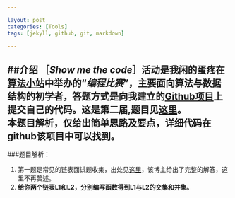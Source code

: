 ```yaml
---

layout: post
categories: [Tools]
tags: [jekyll, github, git, markdown]

---
```


##介绍
［*Show me the code*］活动是我闲的蛋疼在[算法小站](http://site.douban.com/196781/)中举办的“*编程比赛*”，主要面向算法与数据结构的初学者，答题方式是向我建立的[Github项目](https://github.com/ellochen/Show-me-the-code)上提交自己的代码。这是第二届,题目见[这里](https://github.com/ellochen/Show-me-the-code/tree/master/second)。  
本题目解析，仅给出简单思路及要点，详细代码在github该项目中可以找到。  
---
###题目解析：
1. 第一题是常见的链表面试题收集，出处见[这里](http://hit9.org/blog/C/posts/25.html#2)，该博主给出了完整的解答，这里不再赘述。 
2. **给你两个链表L1和L2，分别编写函数得到L1与L2的交集和并集。**  
